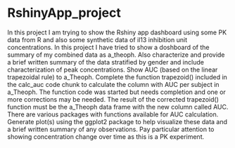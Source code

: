 # RshinyApp_project
In this project I am trying to show the Rshiny app dashboard using some PK data from R and also some synthetic data of il13 inhibition unit concentrations. 
In this project I have tried to show a doshboard of the summary of my combined data as a_theoph.
Also characterize and provide a brief written summary of the data stratified by gender and include characterization of peak concentrations.
Show AUC (based on the linear trapezoidal rule) to a_Theoph.  Complete the function trapezoid() included in the calc_auc code chunk to calculate the column with AUC per subject in a_Theoph.  The function code was started but needs completion and one or more corrections may be needed.  The result of the corrected trapezoid() function must be the a_Theoph data frame with the new column called AUC.  There are various packages with functions available for AUC calculation.
Generate plot(s) using the ggplot2 package to help visualize these data and a brief written summary of any observations.  Pay particular attention to showing concentration change over time as this is a PK experiment.


